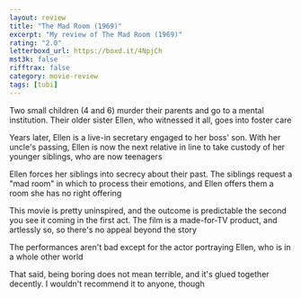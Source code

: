 ```yaml
---
layout: review
title: "The Mad Room (1969)"
excerpt: "My review of The Mad Room (1969)"
rating: "2.0"
letterboxd_url: https://boxd.it/4NpjCh
mst3k: false
rifftrax: false
category: movie-review
tags: [tubi]
---
```


Two small children (4 and 6) murder their parents and go to a mental institution. Their older sister Ellen, who witnessed it all, goes into foster care

Years later, Ellen is a live-in secretary engaged to her boss' son. With her uncle's passing, Ellen is now the next relative in line to take custody of her younger siblings, who are now teenagers

Ellen forces her siblings into secrecy about their past. The siblings request a "mad room" in which to process their emotions, and Ellen offers them a room she has no right offering

This movie is pretty uninspired, and the outcome is predictable the second you see it coming in the first act. The film is a made-for-TV product, and artlessly so, so there's no appeal beyond the story

The performances aren't bad except for the actor portraying Ellen, who is in a whole other world

That said, being boring does not mean terrible, and it's glued together decently. I wouldn't recommend it to anyone, though
